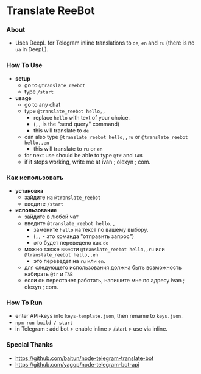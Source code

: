 # Translate ReeBot

### About
* Uses DeepL for Telegram inline translations to `de`, `en` and `ru` (there is no `ua` in DeepL).


### How To Use
* **setup**
  * go to `@translate_reebot`
  * type `/start`
* **usage**
  * go to any chat
  * type `@translate_reebot hello,,`
    * replace `hello` with text of your choice.
    * (`,,` is the "send query" command)
    * this will translate to `de`
  * can also type `@translate_reebot hello,,ru` or `@translate_reebot hello,,en`
    * this will translate to `ru` or `en`
  * for next use should be able to type `@tr` and `TAB`
  * if it stops working, write me at ivan ; olexyn ; com.

### Как использовать
* **установка**
    * зайдите на `@translate_reebot`
    * введите `/start`
* **использование**
    * зайдите в любой чат
    * введите `@translate_reebot hello,,`
        * замените `hello` на текст по вашему выбору.
        * (`,,` - это команда "отправить запрос")
        * это будет переведено как `de`
    * можно также ввести `@translate_reebot hello,,ru` или `@translate_reebot hello,,en`
        * это переведет на `ru` или `en`.
    * для следующего использования должна быть возможность набирать `@tr` и `TAB`
    * если он перестанет работать, напишите мне по адресу ivan ; olexyn ; com.

### How To Run
* enter API-keys into `keys-template.json`, then rename to `keys.json`.
* `npm run build / start`
* in Telegram : add bot > enable inline > /start > use via inline.


### Special Thanks
* https://github.com/baitun/node-telegram-translate-bot
* https://github.com/yagop/node-telegram-bot-api
